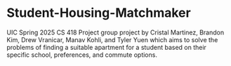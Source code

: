 # Student-Housing-Matchmaker
UIC Spring 2025 CS 418 Project group project by Cristal Martinez, Brandon Kim, Drew Vranicar, Manav Kohli, and Tyler Yuen which aims to solve the problems of finding a suitable apartment for a student based on their specific school, preferences, and commute options.
